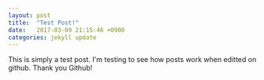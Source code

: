 ```yaml
---
layout: post
title:  "Test Post!"
date:   2017-03-09 21:15:46 +0900
categories: jekyll update
---
```


This is simply a test post. I'm testing to see how posts work when editted on github. Thank you Github!
